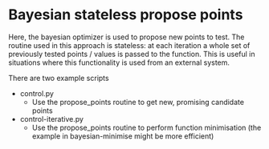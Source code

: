 # Bayesian stateless propose points
Here, the bayesian optimizer is used to propose new points to test. The routine used in this approach is stateless: at each iteration a whole set of previously tested points / values is passed to the function. This is useful in situations where this functionality is used from an external system.

There are two example scripts
- control.py
    - Use the propose_points routine to get new, promising candidate points
- control-iterative.py
    - Use the propose_points routine to perform function minimisation (the example in bayesian-minimise might be more efficient)